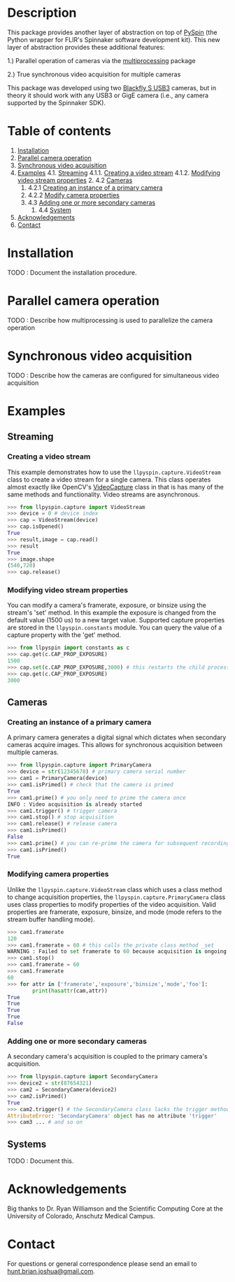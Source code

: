 # Description #
This package provides another layer of abstraction on top of [PySpin](https://www.flir.com/products/spinnaker-sdk/) (the Python wrapper for FLIR's Spinnaker software development kit). This new layer of abstraction provides these additional features:

1.) Parallel operation of cameras via the [multiprocessing](https://docs.python.org/2/library/multiprocessing.html) package

2.) True synchronous video acquisition for multiple cameras

This package was developed using two [Blackfly S USB3](https://www.flir.com/products/blackfly-s-usb3/) cameras, but in theory it should work with any USB3 or GigE camera (i.e., any camera supported by the Spinnaker SDK).

# Table of contents #
1. [Installation](https://github.com/jbhunt/parallel-pyspin/#installation)
2. [Parallel camera operation](https://github.com/jbhunt/parallel-pyspin/#parallel-camera-operation)
3. [Synchronous video acquisition](https://github.com/jbhunt/parallel-pyspin/#synchronous-video-acquisition)
4. [Examples](https://github.com/jbhunt/parallel-pyspin/#examples)
  4.1. [Streaming](https://github.com/jbhunt/parallel-pyspin/#streaming)
    4.1.1. [Creating a video stream](https://github.com/jbhunt/parallel-pyspin/#creating-a-video-stream)
    4.1.2. [Modifying video stream properties](https://github.com/jbhunt/parallel-pyspin/#modifying-video-stream-properties)
   2. 4.2 [Cameras](https://github.com/jbhunt/parallel-pyspin/#cameras)
      1. 4.2.1 [Creating an instance of a primary camera](https://github.com/jbhunt/parallel-pyspin/#creating-an-instance-of-a-primary-camera)
      2. 4.2.2 [Modify camera properties](https://github.com/jbhunt/parallel-pyspin/#modifying-camera-properties)
   3. 4.3 [Adding one or more secondary cameras](https://github.com/jbhunt/parallel-pyspin/#modifying-camera-properties)
      1. 4.4 [System](https://github.com/jbhunt/parallel-pyspin/#systems)
5. [Acknowledgements](https://github.com/jbhunt/parallel-pyspin/#acknowlegements)
6. [Contact](https://github.com/jbhunt/parallel-pyspin/#contact)

# Installation #
TODO : Document the installation procedure.

# Parallel camera operation #
TODO : Describe how multiprocessing is used to parallelize the camera operation

# Synchronous video acquisition #
TODO : Describe how the cameras are configured for simultaneous video acquisition

# Examples #
## Streaming ##
### Creating a video stream ###
This example demonstrates how to use the `llpyspin.capture.VideoStream` class to create a video stream for a single camera. This class operates almost exactly like OpenCV's [VideoCapture](https://docs.opencv.org/3.4/d8/dfe/classcv_1_1VideoCapture.html) class in that is has many of the same methods and functionality. Video streams are asynchronous.

```python
>>> from llpyspin.capture import VideoStream
>>> device = 0 # device index
>>> cap = VideoStream(device)
>>> cap.isOpened()
True
>>> result,image = cap.read()
>>> result
True
>>> image.shape
(540,720)
>>> cap.release()
```

### Modifying video stream properties ###
You can modify a camera's framerate, exposure, or binsize using the stream's 'set' method. In this example the exposure is changed from the default value (1500 us) to a new target value. Supported capture properties are stored in the `llpyspin.constants` module. You can query the value of a capture property with the 'get' method.

``` python
>>> from llpyspin import constants as c
>>> cap.get(c.CAP_PROP_EXPOSURE)
1500
>>> cap.set(c.CAP_PROP_EXPOSURE,3000) # this restarts the child process
>>> cap.get(c.CAP_PROP_EXPOSURE)
3000
```

## Cameras ##
### Creating an instance of a primary camera ###
A primary camera generates a digital signal which dictates when secondary cameras acquire images. This allows for synchronous acquisition between multiple cameras.

```Python
>>> from llpyspin.capture import PrimaryCamera
>>> device = str(12345678) # primary camera serial number
>>> cam1 = PrimaryCamera(device)
>>> cam1.isPrimed() # check that the camera is primed
True
>>> cam1.prime() # you only need to prime the camera once
INFO : Video acquisition is already started
>>> cam1.trigger() # trigger camera
>>> cam1.stop() # stop acquisition
>>> cam1.release() # release camera
>>> cam1.isPrimed()
False
>>> cam1.prime() # you can re-prime the camera for subsequent recordings
>>> cam1.isPrimed()
True
```

### Modifying camera properties ###
Unlike the `llpyspin.capture.VideoStream` class which uses a class method to change acquisition properties, the `llpyspin.capture.PrimaryCamera` class uses class properties to modify properties of the video acquisition. Valid properties are framerate, exposure, binsize, and mode (mode refers to the stream buffer handling mode).

```Python
>>> cam1.framerate
120
>>> cam1.framerate = 60 # this calls the private class method _set
WARNING : Failed to set framerate to 60 because acquisition is ongoing. # properties can't be set after the camera is primed
>>> cam1.stop()
>>> cam1.framerate = 60
>>> cam1.framerate
60
>>> for attr in ['framerate','exposure','binsize','mode','foo']:
        print(hasattr(cam,attr))
True
True
True
True
False
```

### Adding one or more secondary cameras ###
A secondary camera's acquisition is coupled to the primary camera's acquisition.

```python
>>> from llpyspin.capture import SecondaryCamera
>>> device2 = str(87654321)
>>> cam2 = SecondaryCamera(device2)
>>> cam2.isPrimed()
True
>>> cam2.trigger() # the SecondaryCamera class lacks the trigger method
AttributeError: 'SecondaryCamera' object has no attribute 'trigger'
>>> cam3 ... # and so on
```

## Systems ##
TODO : Document this.

# Acknowledgements #
Big thanks to Dr. Ryan Williamson and the Scientific Computing Core at the University of Colorado, Anschutz Medical Campus.

# Contact #
For questions or general correspondence please send an email to hunt.brian.joshua@gmail.com.
